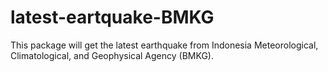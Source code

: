 # latest-eartquake-BMKG
This package will get the latest earthquake from Indonesia Meteorological, Climatological, and Geophysical Agency (BMKG). 
